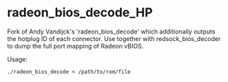 # radeon_bios_decode_HP #

Fork of Andy Vandijck's 'radeon_bios_decode' which additionally outputs the hotplug ID of each connector.
Use together with redsock_bios_decoder to dump the full port mapping of Radeon vBIOS.

Usage:
```
./radeon_bios_decode < /path/to/rom/file
```